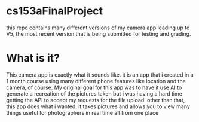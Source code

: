 # cs153aFinalProject

this repo contains many different versions of my camera app leading up to V5, the most recent version that is being submitted for testing and grading.

# What is it?

This camera app is exactly what it sounds like. it is an app that i created in a 1 month course using many different phone features like location and the camera, of course. My original goal for this app was to have it use AI to generate a recreation of the pictures taken but i was having a hard time getting the API to accept my requests for the file upload. other than that, this app does what i wanted, it takes pictures and allows you to view many things useful for photographers in real time all from one place
